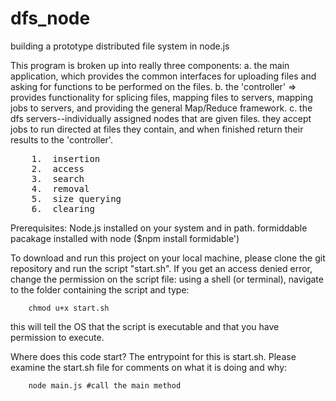 # dfs_node
building a prototype distributed file system in node.js

This program is broken up into really three components:
a.  the main application, which provides the common interfaces for uploading files and asking for functions to be performed on the files.
b.  the 'controller' => provides functionality for splicing files, mapping files to servers, mapping jobs to servers, and providing the general Map/Reduce framework.
c.  the dfs servers--individually assigned nodes that are given files.  they accept jobs to run directed at files they contain, and when finished return their results to the 'controller'.

<pre>
	1.  insertion  
	2.  access  
	3.  search  
	4.  removal  
	5.  size querying  
	6.  clearing  
</pre>


Prerequisites:
	Node.js installed on your system and in path.
	formiddable pacakage installed with node ($npm install formidable')

To download and run this project on your local machine, please clone the git repository and run the script "start.sh".  If you get an access denied error, change the permission on the script file:  using a shell (or terminal), navigate to the folder containing the script and type:

		chmod u+x start.sh  
		
this will tell the OS that the script is executable and that you have permission to execute.




Where does this code start?  The entrypoint for this is start.sh.  Please examine the start.sh file for comments on what it is doing and why:

		node main.js #call the main method
	


